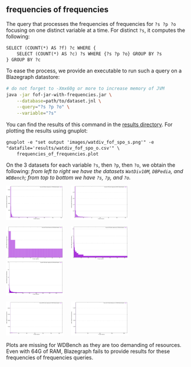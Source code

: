 ## frequencies of frequencies

The query that processes the frequencies of frequencies for `?s ?p ?o`
focusing on one distinct variable at a time. For distinct `?s`, it
computes the following:

```
SELECT (COUNT(*) AS ?f) ?c WHERE {
    SELECT (COUNT(*) AS ?c) ?s WHERE {?s ?p ?o} GROUP BY ?s
} GROUP BY ?c
```

To ease the process, we provide an executable to run such a query on
a Blazegraph datastore:

```bash
# do not forget to -Xmx60g or more to increase memory of JVM
java -jar fof-jar-with-frequencies.jar \
    --database=path/to/dataset.jnl \
    --query="?s ?p ?o" \
    --variable="?s"
```


You can find the results of this command in the [results
directory](./results). For plotting the results using gnuplot:

```
gnuplot -e "set output 'images/watdiv_fof_spo_s.png'" -e "datafile='results/watdiv_fof_spo_o.csv'" \
    frequencies_of_frequencies.plot
```

On the 3 datasets for each variable `?s`, then `?p`, then `?o`, we
obtain the following: <i>from left to right we have the datasets
`WatDiv10M`, `DBPedia`, and `WDBench`; from top to bottom we have `?s`,
`?p`, and `?o`.</i>

<p align="left">
  <img alt="products" src="./images/watdiv_fof_spo_s.png" width="31%">
  &nbsp; &nbsp;
  <img alt="graph" src="./images/dbpedia_fof_spo_s.png" width="31%">
</p>

<p align="left">
  <img alt="products" src="./images/watdiv_fof_spo_p.png" width="31%">
  &nbsp; &nbsp;
  <img alt="graph" src="./images/dbpedia_fof_spo_p.png" width="31%">
  &nbsp; &nbsp;
  <img alt="graph" src="./images/wdbench_fof_spo_p.png" width="31%">
</p>

<p align="left">
  <img alt="products" src="./images/watdiv_fof_spo_o.png" width="31%">
  &nbsp; &nbsp;
  <img alt="graph" src="./images/dbpedia_fof_spo_o.png" width="31%">
</p>

Plots are missing for WDBench as they are too demanding of
resources. Even with 64G of RAM, Blazegraph fails to provide results
for these frequencies of frequencies queries.
